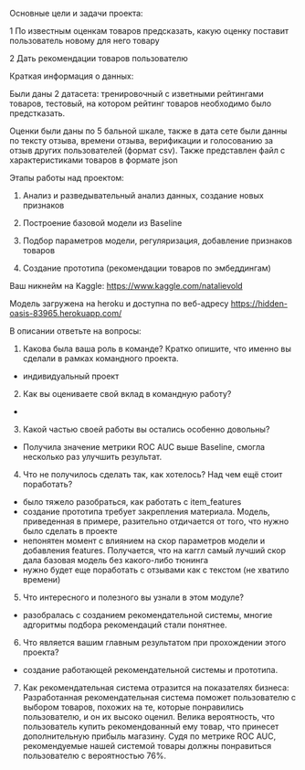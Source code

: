 Основные цели и задачи проекта:

1 По известным оценкам товаров предсказать, какую оценку поставит пользователь новому для него товару

2 Дать рекомендации товаров пользователю

Краткая информация о данных:

Были даны 2 датасета: 
тренировочный с изветными рейтингами товаров, 
тестовый, на котором рейтинг товаров необходимо было предстказать.

Оценки были даны по 5 бальной шкале, также в дата сете были данны по тексту отзыва, времени отзыва, верификации и голосованию за отзыв других пользователей (формат csv).
Также представлен файл с характеристиками товаров в формате json

Этапы работы над проектом:

1. Анализ и разведывательный анализ данных, создание новых признаков

2. Построение базовой модели из Baseline

3. Подбор параметров модели, регуляризация, добавление признаков товаров

4. Создание прототипа (рекомендации товаров по эмбеддингам)
	
Ваш никнейм на Kaggle: https://www.kaggle.com/natalievold

Модель загружена на heroku и доступна по веб-адресу https://hidden-oasis-83965.herokuapp.com/

В описании ответьте на вопросы:

1. Какова была ваша роль в команде? Кратко опишите, что именно вы сделали в рамках командного проекта.
 - индивидуальный проект

2. Как вы оцениваете свой вклад в командную работу?
 -

3. Какой частью своей работы вы остались особенно довольны?
 - Получила значение метрики ROC AUC выше Baseline, смогла несколько раз улучшить результат.

4. Что не получилось сделать так, как хотелось? Над чем ещё стоит поработать?
 - было тяжело разобраться, как работать с item_features
 - создание прототипа требует закрепления материала. Модель, приведенная в примере, разительно отдичается от того, что нужно было сделать в проекте
 - непонятен момент с влиянием на скор параметров модели и добавления features. Получается, что на каггл
   самый лучший скор дала базовая модель без какого-либо тюнинга
 - нужно будет еще поработать с отзывами как с текстом (не хватило времени)


5. Что интересного и полезного вы узнали в этом модуле?
 - разобралась с созданием рекомендательной системы, многие адгоритмы подбора рекомендаций стали понятнее.

6. Что является вашим главным результатом при прохождении этого проекта?
 - создание работающей рекомендательной системы и прототипа.

7. Как рекомендательная система отразится на показателях бизнеса:
Разработанная рекомендательная система поможет пользователю с выбором товаров, похожих на те, которые понравились пользователю, и он их высоко оценил.
Велика вероятность, что пользователь купить рекомендованный ему товар, что принесет дополнительную прибыль магазину.
Судя по метрике ROC AUC, рекомендуемые нашей системой товары должны понравиться пользователю с вероятностью 76%.
